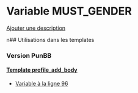 # Variable MUST_GENDER
[Ajouter une description](https://fa-tvars.appspot.com/MUST_GENDER)

n## Utilisations dans les templates

### Version PunBB

#### [Template profile_add_body](punbb/profile_add_body.md)
* [Variable à la ligne 96](../punbb/profile_add_body.tpl#L96)